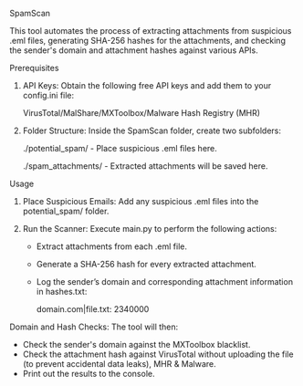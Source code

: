 SpamScan

This tool automates the process of extracting attachments from suspicious .eml files, generating SHA-256 hashes for the attachments, and checking the sender's domain and attachment hashes against various APIs.

Prerequisites

1. API Keys: Obtain the following free API keys and add them to your     config.ini file:

      VirusTotal/MalShare/MXToolbox/Malware Hash Registry (MHR)

3. Folder Structure: Inside the SpamScan folder, create two subfolders:
   
   ./potential_spam/ - Place suspicious .eml files here.
   
   ./spam_attachments/ - Extracted attachments will be saved here.

Usage

1. Place Suspicious Emails: Add any suspicious .eml files into the potential_spam/ folder.

2. Run the Scanner: Execute main.py to perform the following actions:

   - Extract attachments from each .eml file.
   - Generate a SHA-256 hash for every extracted attachment.
   - Log the sender’s domain and corresponding attachment information in hashes.txt:
     
     domain.com|file.txt: 2340000
     
Domain and Hash Checks: The tool will then:

- Check the sender's domain against the MXToolbox blacklist.
- Check the attachment hash against VirusTotal without uploading the file (to prevent accidental data leaks), MHR & Malware.
- Print out the results to the console.
